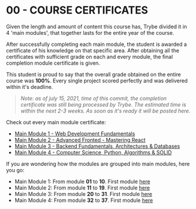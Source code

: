 # 00 - COURSE CERTIFICATES

Given the length and amount of content this course has, Trybe divided it in 4 'main modules', that together lasts for the entire year of the course.

After successfully completing each main module, the student is awarded a certificate of his knowledge on that specific area. After obtaining all the certificates with sufficient grade on each and every module, the final completion module certificate is given.

This student is proud to say that the overall grade obtained on the entire course was **100%**. Every single project scored perfectly and was delivered within it's deadline.

> *Note: as of july 15, 2021, time of this commit, the completion certificate was still being processed by Trybe. The estimated time is within the next 2-3 weeks. As soon as it's ready it will be posted here.*

Check out every main module certificate:

* [Main Module 1 - Web Development Fundamentals](./Module_01_Certificate_Fabio_Serna_Correa.pdf)
* [Main Module 2 - Advanced Fronted - Mastering React](./Module_02_Certificate_Fabio_Serna_Correa.pdf)
* [Main Module 3 - Backend Fundamentals, Architectures & Databases](./Module_03_Certificate_Fabio_Serna_Correa.pdf)
* [Main Module 4 - Computer Science, Python, Algorithms & SOLID](./Module_04_Certificate_Fabio_Serna_Correa.pdf)

If you are wondering how the modules are grouped into main modules, here you go:

* Main Module 1: From module **01** to **10**. First module [here](../01_BASH_SHELL_SCRIPT)
* Main Module 2: From module **11** to **19**. First module [here](../11_REACT_INTRO)
* Main Module 3: From module **20** to **31**. First module [here](../20_SQL_INTRODUCTION)
* Main Module 4: From module **32** to **37**. First module [here](../32_COMPUTER_AND_NETWORK_ARCHITECTURE)
